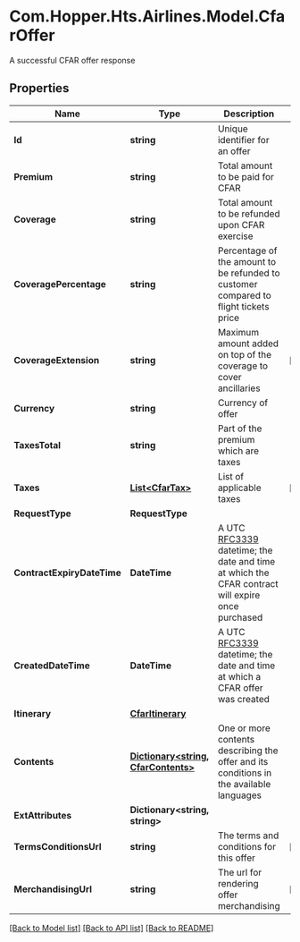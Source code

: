 # Com.Hopper.Hts.Airlines.Model.CfarOffer
A successful CFAR offer response

## Properties

Name | Type | Description | Notes
------------ | ------------- | ------------- | -------------
**Id** | **string** | Unique identifier for an offer | 
**Premium** | **string** | Total amount to be paid for CFAR | 
**Coverage** | **string** | Total amount to be refunded upon CFAR exercise | 
**CoveragePercentage** | **string** | Percentage of the amount to be refunded to customer compared to flight tickets price | 
**CoverageExtension** | **string** | Maximum amount added on top of the coverage to cover ancillaries | [optional] 
**Currency** | **string** | Currency of offer | 
**TaxesTotal** | **string** | Part of the premium which are taxes  | 
**Taxes** | [**List&lt;CfarTax&gt;**](CfarTax.md) | List of applicable taxes | [optional] 
**RequestType** | **RequestType** |  | 
**ContractExpiryDateTime** | **DateTime** | A UTC [RFC3339](https://xml2rfc.tools.ietf.org/public/rfc/html/rfc3339.html#anchor14) datetime; the date and time at which the CFAR contract will expire once purchased | 
**CreatedDateTime** | **DateTime** | A UTC [RFC3339](https://xml2rfc.tools.ietf.org/public/rfc/html/rfc3339.html#anchor14) datetime; the date and time at which a CFAR offer was created | 
**Itinerary** | [**CfarItinerary**](CfarItinerary.md) |  | 
**Contents** | [**Dictionary&lt;string, CfarContents&gt;**](CfarContents.md) | One or more contents describing the offer and its conditions in the available languages | 
**ExtAttributes** | **Dictionary&lt;string, string&gt;** |  | 
**TermsConditionsUrl** | **string** | The terms and conditions for this offer | [optional] 
**MerchandisingUrl** | **string** | The url for rendering offer merchandising | [optional] 

[[Back to Model list]](../README.md#documentation-for-models) [[Back to API list]](../README.md#documentation-for-api-endpoints) [[Back to README]](../README.md)

